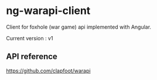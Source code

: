 # ng-warapi-client
Client for foxhole (war game) api implemented with Angular.

Current version : v1

## API reference
https://github.com/clapfoot/warapi
